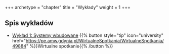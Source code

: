 +++
archetype = "chapter"
title = "Wykłady"
weight = 1
+++

## Spis wykładów

- [Wykład 1: Systemy wbudowane](https://slides.uc.vmario.org/lecture-01/)
    {{% button style="tip" icon="university" href="https://pe.amw.gdynia.pl/WirtualneSpotkania/WirtualneSpotkania/49884" %}}Wirtualne spotkanie{{% /button %}}
